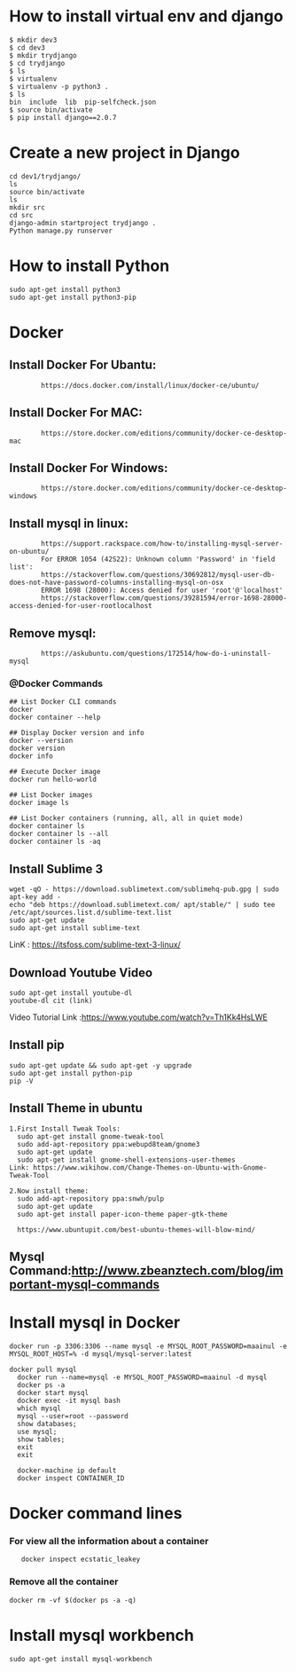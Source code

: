 # How to install virtual env and django
```
$ mkdir dev3
$ cd dev3
$ mkdir trydjango
$ cd trydjango
$ ls
$ virtualenv
$ virtualenv -p python3 .
$ ls
bin  include  lib  pip-selfcheck.json
$ source bin/activate
$ pip install django==2.0.7
```
# Create a new project in Django
```
cd dev1/trydjango/
ls
source bin/activate
ls
mkdir src
cd src
django-admin startproject trydjango .
Python manage.py runserver
```
# How to install Python
```
sudo apt-get install python3
sudo apt-get install python3-pip
```
# Docker 
## Install Docker For Ubantu: 
            https://docs.docker.com/install/linux/docker-ce/ubuntu/
## Install Docker For MAC: 
            https://store.docker.com/editions/community/docker-ce-desktop-mac
## Install Docker For Windows:
            https://store.docker.com/editions/community/docker-ce-desktop-windows
## Install mysql in linux:
            https://support.rackspace.com/how-to/installing-mysql-server-on-ubuntu/
            For ERROR 1054 (42S22): Unknown column 'Password' in 'field list':
            https://stackoverflow.com/questions/30692812/mysql-user-db-does-not-have-password-columns-installing-mysql-on-osx
            ERROR 1698 (28000): Access denied for user 'root'@'localhost'
            https://stackoverflow.com/questions/39281594/error-1698-28000-access-denied-for-user-rootlocalhost
## Remove mysql:
            https://askubuntu.com/questions/172514/how-do-i-uninstall-mysql
### @Docker Commands
```
## List Docker CLI commands
docker
docker container --help

## Display Docker version and info
docker --version
docker version
docker info

## Execute Docker image
docker run hello-world

## List Docker images
docker image ls

## List Docker containers (running, all, all in quiet mode)
docker container ls
docker container ls --all
docker container ls -aq
```
## Install Sublime 3
```
wget -qO - https://download.sublimetext.com/sublimehq-pub.gpg | sudo apt-key add -
echo "deb https://download.sublimetext.com/ apt/stable/" | sudo tee /etc/apt/sources.list.d/sublime-text.list
sudo apt-get update
sudo apt-get install sublime-text
```
LinK : https://itsfoss.com/sublime-text-3-linux/
## Download Youtube Video 
```
sudo apt-get install youtube-dl
youtube-dl cit (link)
```
Video Tutorial Link :https://www.youtube.com/watch?v=Th1Kk4HsLWE 
## Install pip
```
sudo apt-get update && sudo apt-get -y upgrade
sudo apt-get install python-pip
pip -V
```
## Install Theme in ubuntu
```
1.First Install Tweak Tools:
  sudo apt-get install gnome-tweak-tool
  sudo add-apt-repository ppa:webupd8team/gnome3
  sudo apt-get update
  sudo apt-get install gnome-shell-extensions-user-themes
Link: https://www.wikihow.com/Change-Themes-on-Ubuntu-with-Gnome-Tweak-Tool
  
2.Now install theme:
  sudo add-apt-repository ppa:snwh/pulp
  sudo apt-get update
  sudo apt-get install paper-icon-theme paper-gtk-theme
  
  https://www.ubuntupit.com/best-ubuntu-themes-will-blow-mind/  
```
## Mysql Command:http://www.zbeanztech.com/blog/important-mysql-commands
# Install mysql in Docker
```
docker run -p 3306:3306 --name mysql -e MYSQL_ROOT_PASSWORD=maainul -e MYSQL_ROOT_HOST=% -d mysql/mysql-server:latest

docker pull mysql
  docker run --name=mysql -e MYSQL_ROOT_PASSWORD=maainul -d mysql
  docker ps -a
  docker start mysql
  docker exec -it mysql bash
  which mysql
  mysql --user=root --password
  show databases;
  use mysql;
  show tables;
  exit
  exit
  
  docker-machine ip default
  docker inspect CONTAINER_ID
  ```
  # Docker command lines
  ### For view all the information about a container
 ```
    docker inspect ecstatic_leakey
 ```
 ### Remove all the container 
 ```
 docker rm -vf $(docker ps -a -q)
 ```
# Install mysql workbench
```
sudo apt-get install mysql-workbench
```
